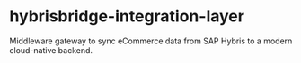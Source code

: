 # hybrisbridge-integration-layer
Middleware gateway to sync eCommerce data from SAP Hybris to a modern cloud-native backend.
